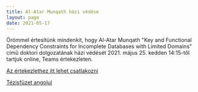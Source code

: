 ```yaml
---
title: Al-Atar Munqath házi védése
layout: page 
date: 2021-05-17
---
```


Örömmel értesítünk mindenkit, hogy Al-Atar Munqath "Key and Functional Dependency Constraints for
Incomplete Databases with Limited Domains" című doktori dolgozatának házi védését
2021. május 25. kedden 14:15-től tartjuk online, Teams értekezleten.

[Az értekezlethez itt lehet csatlakozni](https://teams.microsoft.com/l/meetup-join/19%3ab8f4b6a61ff04f22943041883d9b621e%40thread.tacv2/1621247372192?context=%7b%22Tid%22%3a%226a3548ab-7570-4271-91a8-58da00697029%22%2c%22Oid%22%3a%225cfb50ca-2d01-416b-864b-5ad1f392ec5a%22%7d)

[Tézisfüzet angolul](../Alatar-Thesis_Booklet.pdf)

